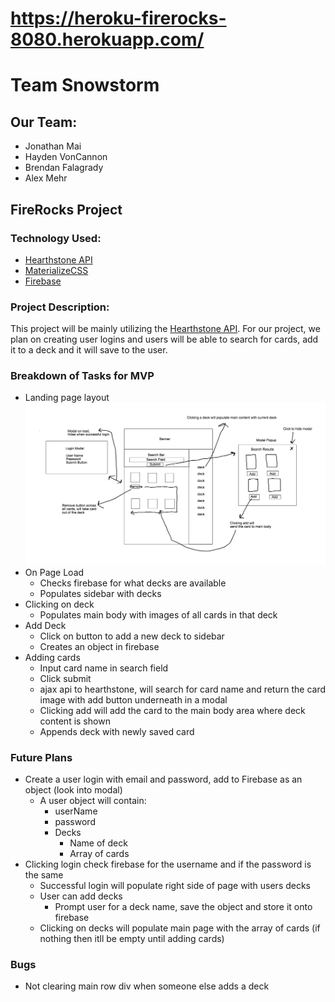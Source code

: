 # https://heroku-firerocks-8080.herokuapp.com/
# Team Snowstorm
## Our Team:
* Jonathan Mai
* Hayden VonCannon
* Brendan Falagrady
* Alex Mehr
## FireRocks Project

### Technology Used:
* [Hearthstone API](https://market.mashape.com/omgvamp/hearthstone)
* [MaterializeCSS](https://materializecss.com/)
* [Firebase](https://firebase.google.com/)

### Project Description:
This project will be mainly utilizing the [Hearthstone API](https://market.mashape.com/omgvamp/hearthstone). For our project, we plan on creating user logins and users will be able to search for cards, add it to a deck and it will save to the user. 

### Breakdown of Tasks for MVP
* Landing page layout
![Page Layout](./assets/images/DefaultLayout.png)
* On Page Load
  * Checks firebase for what decks are available
  * Populates sidebar with decks
* Clicking on deck
  * Populates main body with images of all cards in that deck
* Add Deck
  * Click on button to add a new deck to sidebar
  * Creates an object in firebase
* Adding cards
  * Input card name in search field
  * Click submit
  * ajax api to hearthstone, will search for card name and return the card image with add button underneath in a modal
  * Clicking add will add the card to the main body area where deck content is shown
  * Appends deck with newly saved card
### Future Plans
* Create a user login with email and password, add to Firebase as an object (look into modal)
  * A user object will contain: 
    * userName
    * password
    * Decks
      * Name of deck
      * Array of cards
* Clicking login check firebase for the username and if the password is the same
  * Successful login will populate right side of page with users decks
  * User can add decks
    * Prompt user for a deck name, save the object and store it onto firebase
  * Clicking on decks will populate main page with the array of cards (if nothing then itll be empty until adding cards)

### Bugs
* Not clearing main row div when someone else adds a deck

